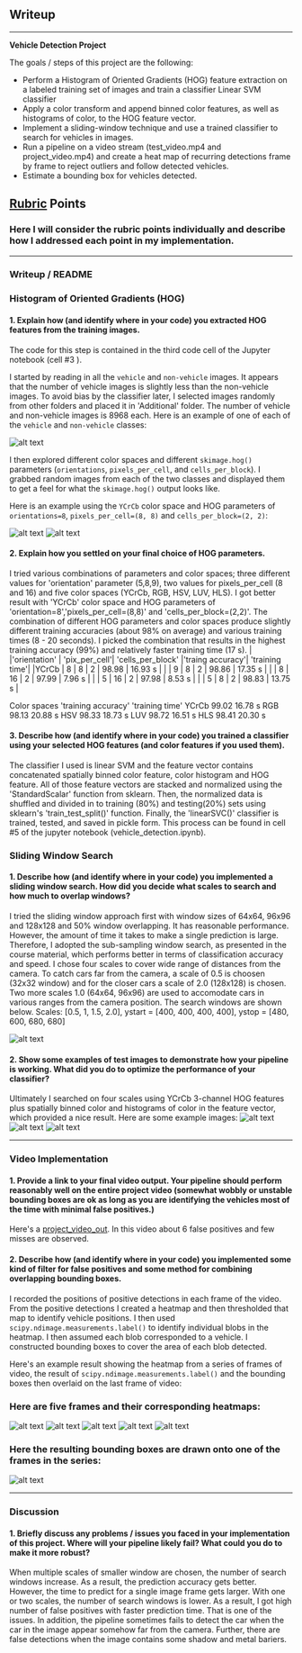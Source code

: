 ## Writeup

---

**Vehicle Detection Project**

The goals / steps of this project are the following:

* Perform a Histogram of Oriented Gradients (HOG) feature extraction on a labeled training set of images and train a classifier Linear SVM classifier
* Apply a color transform and append binned color features, as well as histograms of color, to the HOG feature vector. 
* Implement a sliding-window technique and use a trained classifier to search for vehicles in images.
* Run a pipeline on a video stream (test_video.mp4 and project_video.mp4) and create a heat map of recurring detections frame by frame to reject outliers and follow detected vehicles.
* Estimate a bounding box for vehicles detected.

[//]: # (Image References)
[sample_car_notcar]: ./output_images/sample_car_notcar.png
[hog_img_car]: ./output_images/hog_features_car.png
[hog_img_notcar]: ./output_images/hog_features_notcar.png
[search_windows]: ./output_images/search_windows.png
[result_0]: ./output_images/result_0.png
[result_1]: ./output_images/result_1.png
[result_2]: ./output_images/result_2.png
[frame_heatmap_1]:./output_images/frame_heatmap_1.png
[frame_heatmap_2]:./output_images/frame_heatmap_2.png
[frame_heatmap_3]:./output_images/frame_heatmap_3.png
[frame_heatmap_4]:./output_images/frame_heatmap_4.png
[frame_heatmap_5]:./output_images/frame_heatmap_5.png
[heatmap_bbox_5]:./output_images/frame_heatmap_5.png
[project_video_out]: ./output_video.avi

## [Rubric](https://review.udacity.com/#!/rubrics/513/view) Points
### Here I will consider the rubric points individually and describe how I addressed each point in my implementation.  

---
### Writeup / README


### Histogram of Oriented Gradients (HOG)

#### 1. Explain how (and identify where in your code) you extracted HOG features from the training images.

The code for this step is contained in the third code cell of the Jupyter notebook (cell #3 ).  

I started by reading in all the `vehicle` and `non-vehicle` images. It appears that the number of vehicle images is slightly less than the non-vehicle images. To avoid bias by the classifier later, I selected images randomly from other folders and placed it in 'Additional' folder. The number of vehicle and non-vehicle images is 8968 each. Here is an example of one of each of the `vehicle` and `non-vehicle` classes:

![alt text][sample_car_notcar]

I then explored different color spaces and different `skimage.hog()` parameters (`orientations`, `pixels_per_cell`, and `cells_per_block`).  I grabbed random images from each of the two classes and displayed them to get a feel for what the `skimage.hog()` output looks like.

Here is an example using the `YCrCb` color space and HOG parameters of `orientations=8`, `pixels_per_cell=(8, 8)` and `cells_per_block=(2, 2)`:


![alt text][hog_img_car]
![alt text][hog_img_notcar]

#### 2. Explain how you settled on your final choice of HOG parameters.

I tried various combinations of parameters and color spaces; three different values for 'orientation' parameter (5,8,9), two values for pixels_per_cell (8 and 16) and five color spaces (YCrCb, RGB, HSV, LUV, HLS). I got better result with 'YCrCb' color space and HOG parameters of 'orientation=8','pixels_per_cell=(8,8)' and 'cells_per_block=(2,2)'. The combination of different HOG parameters and color spaces produce slightly different training accuracies (about 98% on average) and various training times (8 - 20 seconds). I picked the combination that results in the highest training accuracy (99%) and relatively faster training time (17 s).
|         |'orientation' |  'pix_per_cell'| 'cells_per_block'  |'traing accuracy'| 'training time'|
|YCrCb    |   8          |   8            |  2                 | 98.98           | 16.93 s       |
|         |   9          |   8            |  2                 | 98.86           | 17.35 s       |
|         |   8          |  16            |  2                 | 97.99           |  7.96 s       |
|         |   5          |  16            |  2                 | 97.98           | 8.53 s        |
|         |   5          |   8            |  2                 | 98.83           | 13.75 s       |
              
Color spaces
           'training accuracy'   'training time'
  YCrCb      99.02                16.78 s
  RGB        98.13                20.88 s
  HSV        98.33                18.73 s
  LUV        98.72                16.51 s
  HLS        98.41                20.30 s



#### 3. Describe how (and identify where in your code) you trained a classifier using your selected HOG features (and color features if you used them).

The classifier I used is linear SVM and the feature vector contains concatenated spatially binned color feature, color histogram and HOG feature. All of those feature vectors are stacked and normalized using the 'StandardScalar' function from sklearn. Then, the normalized data is shuffled and divided in to training (80%) and testing(20%) sets using sklearn's 'train_test_split()' function. Finally, the 'linearSVC()' classifier is trained, tested, and saved in pickle form. This process can be found in cell #5 of the jupyter notebook (vehicle_detection.ipynb).


### Sliding Window Search

#### 1. Describe how (and identify where in your code) you implemented a sliding window search.  How did you decide what scales to search and how much to overlap windows?

I tried the sliding window approach first with window sizes of 64x64, 96x96 and 128x128 and 50% window overlapping. It has reasonable performance. However, the amount of time it takes to make a single prediction is large. Therefore, I adopted the sub-sampling window search, as presented in the course material, which performs better in terms of classification accuracy and speed. I chose four scales to cover wide range of distances from the camera. To catch cars far from the camera, a scale of 0.5 is choosen (32x32 window) and for the closer cars a scale of 2.0 (128x128) is chosen. Two more scales 1.0 (64x64, 96x96) are used to accomodate cars in various ranges from the camera position. The search windows are shown below. 
Scales:  [0.5, 1, 1.5, 2.0], ystart = [400, 400, 400, 400], ystop = [480, 600, 680, 680]


![alt text][search_windows]

#### 2. Show some examples of test images to demonstrate how your pipeline is working.  What did you do to optimize the performance of your classifier?

Ultimately I searched on four scales using YCrCb 3-channel HOG features plus spatially binned color and histograms of color in the feature vector, which provided a nice result.  Here are some example images:
![alt text][result_0]
![alt text][result_1]
![alt text][result_2]


---

### Video Implementation

#### 1. Provide a link to your final video output.  Your pipeline should perform reasonably well on the entire project video (somewhat wobbly or unstable bounding boxes are ok as long as you are identifying the vehicles most of the time with minimal false positives.)

Here's a [project_video_out](./project_video_out.mp4). In this video about 6 false positives and few misses are observed.


#### 2. Describe how (and identify where in your code) you implemented some kind of filter for false positives and some method for combining overlapping bounding boxes.

I recorded the positions of positive detections in each frame of the video.  From the positive detections I created a heatmap and then thresholded that map to identify vehicle positions.  I then used `scipy.ndimage.measurements.label()` to identify individual blobs in the heatmap.  I then assumed each blob corresponded to a vehicle.  I constructed bounding boxes to cover the area of each blob detected.  

Here's an example result showing the heatmap from a series of frames of video, the result of `scipy.ndimage.measurements.label()` and the bounding boxes then overlaid on the last frame of video:

### Here are five frames and their corresponding heatmaps:

![alt text][frame_heatmap_1]
![alt text][frame_heatmap_2]
![alt text][frame_heatmap_3]
![alt text][frame_heatmap_4]
![alt text][frame_heatmap_5]


### Here the resulting bounding boxes are drawn onto one of the frames in the series:
![alt text][heatmap_bbox_5]


---

### Discussion

#### 1. Briefly discuss any problems / issues you faced in your implementation of this project.  Where will your pipeline likely fail?  What could you do to make it more robust?

When multiple scales of smaller window are chosen, the number of search windows increase. As a result, the prediction accuracy gets better. However, the time to predict for a single image frame gets larger. With one or two scales, the number of search windows is lower. As a result, I got high number of false positives with faster prediction time. That is one of the issues. In addition, the pipeline sometimes fails to detect the car when the car in the image appear somehow far from the camera. Further, there are false detections when the image contains some shadow and metal bariers.

